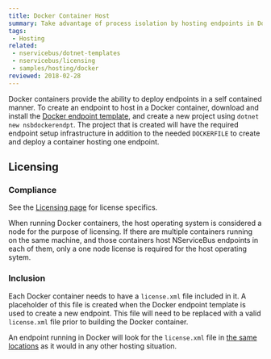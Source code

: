 ```yaml
---
title: Docker Container Host
summary: Take advantage of process isolation by hosting endpoints in Docker containers
tags:
 - Hosting
related:
 - nservicebus/dotnet-templates
 - nservicebus/licensing
 - samples/hosting/docker
reviewed: 2018-02-28
---
```


Docker containers provide the ability to deploy endpoints in a self contained manner. To create an endpoint to host in a Docker container, download and install the [Docker endpoint template](/nservicebus/dotnet-templates.md), and create a new project using `dotnet new nsbdockerendpt`. The project that is created will have the required endpoint setup infrastructure in addition to the needed `DOCKERFILE` to create and deploy a container hosting one endpoint.

## Licensing
### Compliance
See the [Licensing page](https://particular.net/licensing) for license specifics.

When running Docker containers, the host operating system is considered a node for the purpose of licensing. If there are multiple containers running on the same machine, and those containers host NServiceBus endpoints in each of them, only a one node license is required for the host operating sytem.

### Inclusion
Each Docker container needs to have a `license.xml` file included in it. A placeholder of this file is created when the Docker endpoint template is used to create a new endpoint. This file will need to be replaced with a valid `license.xml` file prior to building the Docker container.

An endpoint running in Docker will look for the `license.xml` file in [the same locations](/nservicebus/licensing/#license-management) as it would in any other hosting situation.
